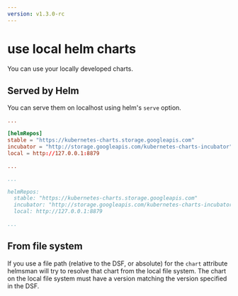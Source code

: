 ```yaml
---
version: v1.3.0-rc
---
```


# use local helm charts

You can use your locally developed charts. 

## Served by Helm

You can serve them on localhost using helm's `serve` option.

```toml
...

[helmRepos]
stable = "https://kubernetes-charts.storage.googleapis.com"
incubator = "http://storage.googleapis.com/kubernetes-charts-incubator"
local = http://127.0.0.1:8879

...

```

```yaml
...

helmRepos:
  stable: "https://kubernetes-charts.storage.googleapis.com"
  incubator: "http://storage.googleapis.com/kubernetes-charts-incubator"
  local: http://127.0.0.1:8879

...

```

## From file system

If you use a file path (relative to the DSF, or absolute) for the ```chart``` attribute
helmsman will try to resolve that chart from the local file system. The chart on the 
local file system must have a version matching the version specified in the DSF.

